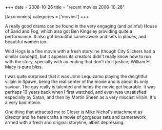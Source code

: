 +++
date = 2008-10-26
title = "recent movies 2008-10-26"

[taxonomies]
categories = ['movies']
+++

A really good drama can be found in the very engaging (and painful)
House of Sand and Fog, which also got Ben Kingsley providing quite a
performance. It also got beautiful camerawork and sets in places, and
beautiful women too.

Wild Hogs is a fine movie with a fresh storyline (though City Slickers
had a similar concept), but it appears its creators didn't really know
how to run with the story, specially with an ending that don't do it
justice; William H. Macy is pure bliss.

I was quite surprised that it was John Lequizamo playing the delightful
villain in Spawn, being the real center of the movie and is about its
only saviour. The guy really is talented and helps the movie get
bearable. It was perhaps 10 years back when I first watched, and even
was unsatisfied especially by Satan, and then by Martin Sheen as a very
miscast villain. It's a very bad movie.

One thing that attracted me to Closer is Mike Nichol's attachment as
director and he here crafts a movie of gorgeous sets and camerawork
armed with a fresh and original storyline, albeit depressing.
